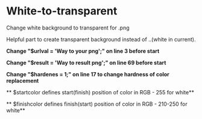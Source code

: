 # White-to-transparent
Change white background to transparent for .png

Helpful part to create transparent background instead of ..(white in current).

**Change "$urlval = 'Way to your png';" on line 3 before start**

**Change "$result = 'Way to result png';" on line 69 before start**

**Change "$hardenes = 1;" on line 17 to change hardness of color replacement**

** $startcolor defines start(finish) position of color in RGB - 255 for white**

** $finishcolor defines finish(start) position of color in RGB - 210-250 for white**
	
